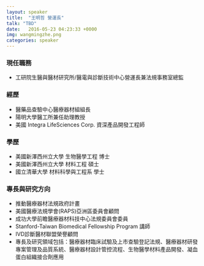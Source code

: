 ```yaml
---
layout: speaker
title:  "王明哲 營運長"
talk: "TBD"
date:   2016-05-23 04:23:33 +0000
img: wangmingzhe.png
categories: speaker
---
```


### 現任職務
* 工研院生醫與醫材研究所/醫電與診斷技術中心營運長兼法規事務室總監

### 經歷
* 醫藥品查驗中心醫療器材組組長
* 陽明大學醫工所兼任助理教授
* 美國 Integra LifeSciences Corp. 資深產品開發工程師

### 學歷
* 美國新澤西州立大學 生物醫學工程 博士
* 美國新澤西州立大學 材料工程 碩士
* 國立清華大學 材料科學與工程系 學士

### 專長與研究方向
* 推動醫療器材法規政府計畫
* 美國醫療法規學會(RAPS)亞洲區委員會顧問
* 成功大學前瞻醫療器材科技中心法規委員會委員
* Stanford-Taiwan Biomedical Fellowship Program 講師
* IVD診斷醫材聯盟榮譽顧問
* 專長及研究領域包括：醫療器材臨床試驗及上市查驗登記法規、醫療器材研發專案管理及品質系統、醫療器材設計管控流程、生物醫學材料產品開發、凝血蛋白組織接合劑應用